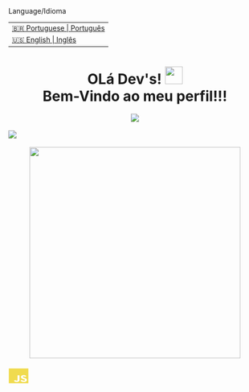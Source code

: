 <div>
<table
	<h2>Language/Idioma</h2>
	
  <tr>
    <td>
      <a href="README.md">🇧🇷 Portuguese | Português</a>
    </td>
  </tr>
  <tr>
    <td>
      <a href="readme_en-us.md">🇺🇸 English | Inglês</a>
    </td>
  </tr>
</table>


<h1 align="center">
  OLá Dev's!
<img  width="35px" height="35px" src="https://c.tenor.com/_4EQjxYqQawAAAAi/thumbs-up.gif">
  <br />
  Bem-Vindo ao meu perfil!!!
</h1>

</div>	
 

<p align=center>
      <img src= "https://readme-typing-svg.herokuapp.com?font=Press+Start+2P&color=%235A0C5A&size=24&duration=6420&center=true&vCenter=true&width=999&height=99&lines=Meu+nome+%C3%A9+Luis+Armando;Sou+Desenvolvedor+Júnior;Gosto+de+criar%2C+adaptar+e+facilitar"/>
<p>


<p aling=center>
	<img src= "(https://readme-typing-svg.herokuapp.com?font=Press+Start+2P&size=25&color=DC0000F0&background=23A90100&center=falso&vCenter=falso&width=550&height=70&lines=Carregando...;---%3EOl%C3%A1!+Tudo+bom%3F%3C---;Me+chamo+Luis+Armando;e+sou+desenvolvedor+j%C3%BAnior;Gosto+de+criar%2C+adaptar+e+facilitar" />
	     
<p>

<div align="center">
<img width="420px" height="420px" src="https://i.pinimg.com/originals/e1/85/18/e18518c6d24257c6fb02e3c95a862d85.gif"/>
</div>
     
<div style="display: inline_block"><br>
  <img align="center" alt="Luis-Js" height="30" width="40" src="https://raw.githubusercontent.com/devicons/devicon/master/icons/javascript/javascript-plain.svg">
</div>
